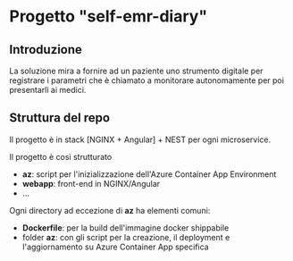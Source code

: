 # Progetto "self-emr-diary"

## Introduzione

La soluzione mira a fornire ad un paziente uno strumento digitale per registrare i parametri
che è chiamato a monitorare autonomamente per poi presentarli ai medici.

## Struttura del repo

Il progetto è in stack [NGINX + Angular] + NEST per ogni microservice.

Il progetto è così strutturato
 - **az**: script per l'inizializzazione dell'Azure Container App Environment
 - **webapp**: front-end in NGINX/Angular
 - ...

Ogni directory ad eccezione di **az** ha elementi comuni:
 - **Dockerfile**: per la build dell'immagine docker shippabile
 - folder **az**: con gli script per la creazione, il deployment e l'aggiornamento su Azure Container App specifica

